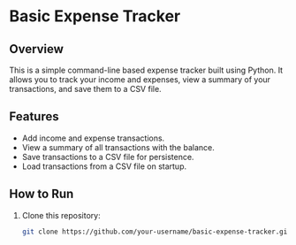 # Basic Expense Tracker

## Overview
This is a simple command-line based expense tracker built using Python. It allows you to track your income and expenses, view a summary of your transactions, and save them to a CSV file.

## Features
- Add income and expense transactions.
- View a summary of all transactions with the balance.
- Save transactions to a CSV file for persistence.
- Load transactions from a CSV file on startup.

## How to Run
1. Clone this repository:
   ```bash
   git clone https://github.com/your-username/basic-expense-tracker.git
